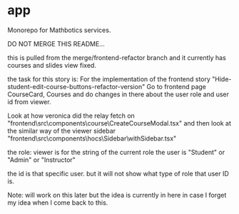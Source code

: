 # app
Monorepo for Mathbotics services.

DO NOT MERGE THIS README...

this is pulled from the merge/frontend-refactor branch and it currently has courses and slides view fixed.

the task for this story is:
For the implementation of the frontend story "Hide-student-edit-course-buttons-refactor-version" Go to frontend page CourseCard, Courses and do changes in there about the user role and user id from viewer.

Look at how veronica did the relay fetch on "frontend\src\components\course\CreateCourseModal.tsx" and then look at the similar way of the viewer sidebar "frontend\src\components\hocs\Sidebar\withSidebar.tsx"

the role: viewer is for the string of the current role the user is "Student" or "Admin" or "Instructor"

the id is that specific user. but it will not show what type of role that user ID is.


Note: will work on this later but the idea is currently in here in case I forget my idea when I come back to this.
